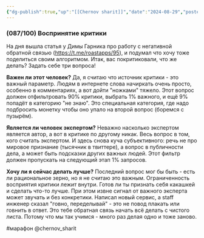 ```yaml
---
{"dg-publish":true,"up":"[[Chernov sharit]]","date":"2024-08-29","posted":"https://t.me/chernov_sharit/629","modified_at":"2024-09-10T22:41:45+03:00","published_at":"2024-08-29T19:05:00+03:00","dg-path":"/chernov_sharit/2024-08-29 сложность критики.md","permalink":"/chernov-sharit/2024-08-29-slozhnost-kritiki/","dgPassFrontmatter":true}
---
```



### **(087/100) Воспринятие критики**

На дня вышла статья у Димы Гарника про работу с негативной обратной связью (https://t.me/roastapps/95), и подумал что хочу тоже поделиться своим алгоритмом. Итак, вас покритиковали, что же делать? Задать себе три вопроса!

**Важен ли этот человек?** Да, я считаю что источник критики - это важный параметр. Людям в интернете слова начиркать очень просто, особенно в комментариях, а вот дойти "ножками" тяжело. Этот вопрос должен отфильтровать 90% критики, выбрать 1% важного, и ещё 9% попадёт в категорию "не знаю". Это специальная категория, где надо подбросить монетку чтобы оно упало на второй вопрос (боремся с пузырём).

**Является ли человек экспертом?** Неважно насколько экспертом является автор, а вот в критике по другому никак. Весь вопрос в том, кого считать экспертом. И здесь снова куча субъективного: речь не про мировое признание (тысячник в твиттере), а вопрос в публичности дела, а может быть подсказки других важных людей. Этот фильтр должен пропускать на следующий этап 1% запросов.

**Хочу ли я сейчас делать лучше?** Последний вопрос мог бы быть - есть ли рациональное зерно, но я не считаю это важным. Ограниченность восприятия критики лежит внутри. Готов ли ты признать себя какашкей и сделать что-то лучше. При этом извне сигнал от важного эксперта может звучать и без конкретики. Написал новый сервис, а staff инженер сказал "говно, переделывай" - это не повод плакать или говнить в ответ. Это тебе обратная связь начать всё делать с чистого листа. Потому что мы так учимся - много раз делая одно и тоже заново.

#марафон  @chernov_sharit
